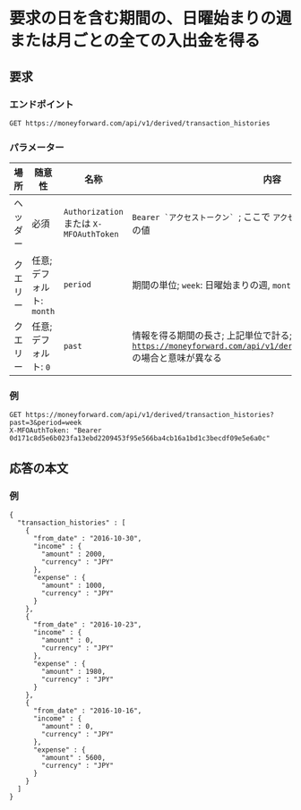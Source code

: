 # 要求の日を含む期間の、日曜始まりの週または月ごとの全ての入出金を得る

## 要求

### エンドポイント

```
GET https://moneyforward.com/api/v1/derived/transaction_histories
```

### パラメーター

| 場所 | 随意性 | 名称 | 内容 |
| ---- | ---- | ---- | --- |
| ヘッダー | 必須 | `Authorization` または `X-MFOAuthToken` | ```Bearer `アクセストークン` ```; ここで `アクセストークン` は [`access_token`](token.md) の値 |
| クエリー | 任意; デフォルト: `month` | `period` | 期間の単位; `week`: 日曜始まりの週, `month`: 月 |
| クエリー | 任意; デフォルト: `0` | `past` | 情報を得る期間の長さ; 上記単位で計る; [`GET https://moneyforward.com/api/v1/derived/transaction_summaries`](transaction_summaries_index.md) の場合と意味が異なる |

### 例

```
GET https://moneyforward.com/api/v1/derived/transaction_histories?past=3&period=week
X-MFOAuthToken: "Bearer 0d171c8d5e6b023fa13ebd2209453f95e566ba4cb16a1bd1c3becdf09e5e6a0c"
```

## 応答の本文

### 例

```
{
  "transaction_histories" : [
    {
      "from_date" : "2016-10-30",
      "income" : {
        "amount" : 2000,
        "currency" : "JPY"
      },
      "expense" : {
        "amount" : 1000,
        "currency" : "JPY"
      }
    },
    {
      "from_date" : "2016-10-23",
      "income" : {
        "amount" : 0,
        "currency" : "JPY"
      },
      "expense" : {
        "amount" : 1980,
        "currency" : "JPY"
      }
    },
    {
      "from_date" : "2016-10-16",
      "income" : {
        "amount" : 0,
        "currency" : "JPY"
      },
      "expense" : {
        "amount" : 5600,
        "currency" : "JPY"
      }
    }
  ]
}
```
